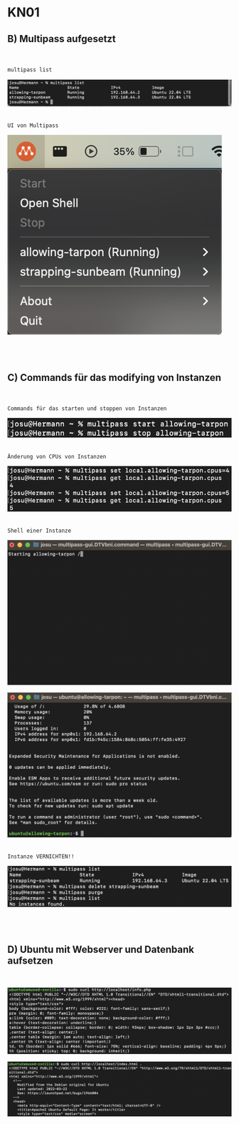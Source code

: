 # KN01

## B) Multipass aufgesetzt

<br>

```bash
multipass list
```
![Multilist Screenshot](./Images/multiList.png)
<br>
<br>

```
UI von Multipass
```
![Multilist Screenshot](./Images/UI.png)
<br>
<br>
<br>
<br>

## C) Commands für das modifying von Instanzen

<br>

```
Commands für das starten und stoppen von Instanzen
```
![Multilist Screenshot](./Images/commands.png)
<br>
<br>


```
Änderung von CPUs von Instanzen
```
![Multilist Screenshot](./Images/CPU.png)
<br>
<br>

```
Shell einer Instanze
```
![Multilist Screenshot](./Images/LoadingShell.png)

![Multilist Screenshot](./Images/shell.png)
<br>
<br>

```
Instanze VERNICHTEN!!
```
![Multilist Screenshot](./Images/DeleteInstance.png)
<br>
<br>
<br>
<br>
## D) Ubuntu mit Webserver und Datenbank aufsetzen

<br>

![Multilist Screenshot](./Images/text.png)

![Multilist Screenshot](./Images/text2.png)

